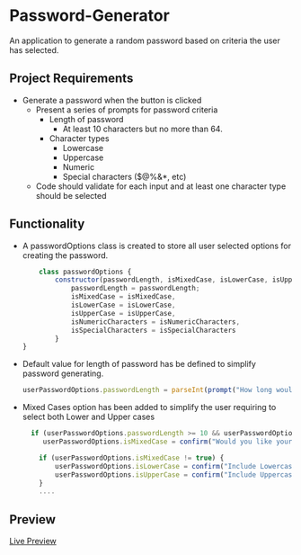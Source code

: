 # Password-Generator
An application to generate a random password based on criteria the user has selected.

## Project Requirements
* Generate a password when the button is clicked
  * Present a series of prompts for password criteria
    * Length of password
      * At least 10 characters but no more than 64.
    * Character types
      * Lowercase
      * Uppercase
      * Numeric
      * Special characters ($@%&*, etc)
  * Code should validate for each input and at least one character type should be selected

## Functionality
* A passwordOptions class is created to store all user selected options for creating the password.
    ```javascript
        class passwordOptions {
            constructor(passwordLength, isMixedCase, isLowerCase, isUpperCase, isNumericCharacters, isSpecialCharacters) {
                passwordLength = passwordLength;
                isMixedCase = isMixedCase,
                isLowerCase = isLowerCase,
                isUpperCase = isUpperCase,
                isNumericCharacters = isNumericCharacters,
                isSpecialCharacters = isSpecialCharacters
            }
    }
    ```

* Default value for length of password has be defined to simplify password generating.
    ```javascript
    userPasswordOptions.passwordLength = parseInt(prompt("How long would you like your password to be?", 14));
    ```
* Mixed Cases option has been added to simplify the user requiring to select both Lower and Upper cases
    ```javascript
      if (userPasswordOptions.passwordLength >= 10 && userPasswordOptions.passwordLength <= 64) {
         userPasswordOptions.isMixedCase = confirm("Would you like your password to consist of Mixed cases?");

        if (userPasswordOptions.isMixedCase != true) {
            userPasswordOptions.isLowerCase = confirm("Include Lowercase characters?");
            userPasswordOptions.isUpperCase = confirm("Include Uppercase characters?");
        }
        ....
    ```
## Preview
[Live Preview](https://dodzikojo.github.io/Password-Generator/ "Live Preview")